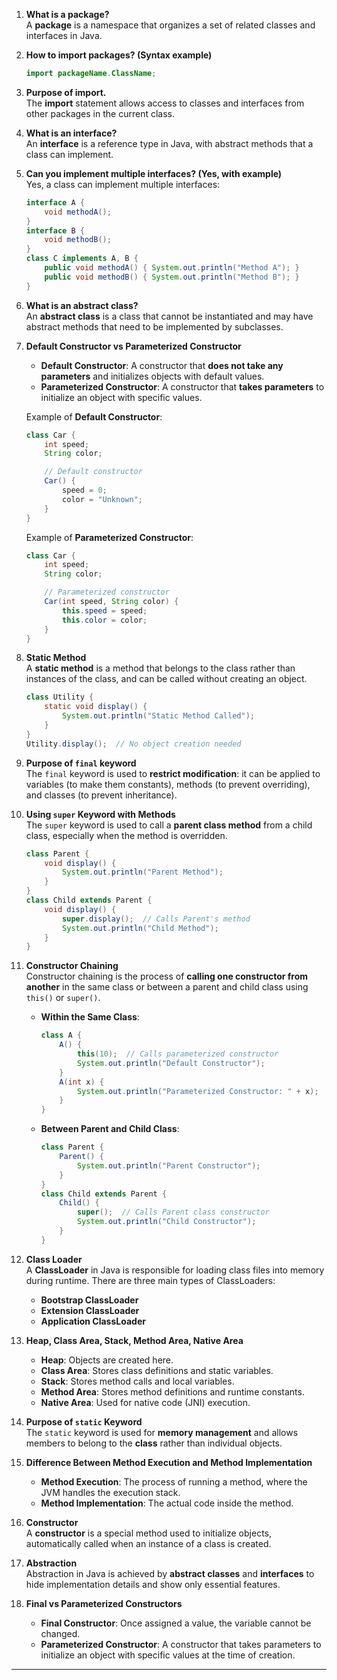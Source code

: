 
1. **What is a package?**  
   A **package** is a namespace that organizes a set of related classes and interfaces in Java.

2. **How to import packages? (Syntax example)**  
   ```java
   import packageName.ClassName;
   ```

3. **Purpose of import.**  
   The **import** statement allows access to classes and interfaces from other packages in the current class.

4. **What is an interface?**  
   An **interface** is a reference type in Java, with abstract methods that a class can implement.

5. **Can you implement multiple interfaces? (Yes, with example)**  
   Yes, a class can implement multiple interfaces:  
   ```java
   interface A {
       void methodA();
   }
   interface B {
       void methodB();
   }
   class C implements A, B {
       public void methodA() { System.out.println("Method A"); }
       public void methodB() { System.out.println("Method B"); }
   }
   ```

6. **What is an abstract class?**  
   An **abstract class** is a class that cannot be instantiated and may have abstract methods that need to be implemented by subclasses.

7. **Default Constructor vs Parameterized Constructor**  
   - **Default Constructor**: A constructor that **does not take any parameters** and initializes objects with default values.
   - **Parameterized Constructor**: A constructor that **takes parameters** to initialize an object with specific values.
   
   Example of **Default Constructor**:
   ```java
   class Car {
       int speed;
       String color;

       // Default constructor
       Car() {
           speed = 0;
           color = "Unknown";
       }
   }
   ```
   
   Example of **Parameterized Constructor**:
   ```java
   class Car {
       int speed;
       String color;

       // Parameterized constructor
       Car(int speed, String color) {
           this.speed = speed;
           this.color = color;
       }
   }
   ```

8. **Static Method**  
   A **static method** is a method that belongs to the class rather than instances of the class, and can be called without creating an object.
   ```java
   class Utility {
       static void display() {
           System.out.println("Static Method Called");
       }
   }
   Utility.display();  // No object creation needed
   ```

9. **Purpose of `final` keyword**  
   The `final` keyword is used to **restrict modification**: it can be applied to variables (to make them constants), methods (to prevent overriding), and classes (to prevent inheritance).

10. **Using `super` Keyword with Methods**  
    The `super` keyword is used to call a **parent class method** from a child class, especially when the method is overridden.
    ```java
    class Parent {
        void display() {
            System.out.println("Parent Method");
        }
    }
    class Child extends Parent {
        void display() {
            super.display();  // Calls Parent's method
            System.out.println("Child Method");
        }
    }
    ```

11. **Constructor Chaining**  
    Constructor chaining is the process of **calling one constructor from another** in the same class or between a parent and child class using `this()` or `super()`.

    - **Within the Same Class**:  
      ```java
      class A {
          A() {  
              this(10);  // Calls parameterized constructor
              System.out.println("Default Constructor");
          }
          A(int x) {  
              System.out.println("Parameterized Constructor: " + x);
          }
      }
      ```

    - **Between Parent and Child Class**:  
      ```java
      class Parent {
          Parent() {  
              System.out.println("Parent Constructor");
          }
      }
      class Child extends Parent {
          Child() {  
              super();  // Calls Parent class constructor
              System.out.println("Child Constructor");
          }
      }
      ```

12. **Class Loader**  
    A **ClassLoader** in Java is responsible for loading class files into memory during runtime. There are three main types of ClassLoaders:  
    - **Bootstrap ClassLoader**  
    - **Extension ClassLoader**  
    - **Application ClassLoader**

13. **Heap, Class Area, Stack, Method Area, Native Area**  
    - **Heap**: Objects are created here.  
    - **Class Area**: Stores class definitions and static variables.  
    - **Stack**: Stores method calls and local variables.  
    - **Method Area**: Stores method definitions and runtime constants.  
    - **Native Area**: Used for native code (JNI) execution.

14. **Purpose of `static` Keyword**  
    The `static` keyword is used for **memory management** and allows members to belong to the **class** rather than individual objects.

15. **Difference Between Method Execution and Method Implementation**  
    - **Method Execution**: The process of running a method, where the JVM handles the execution stack.  
    - **Method Implementation**: The actual code inside the method.

16. **Constructor**  
    A **constructor** is a special method used to initialize objects, automatically called when an instance of a class is created.

17. **Abstraction**  
    Abstraction in Java is achieved by **abstract classes** and **interfaces** to hide implementation details and show only essential features.

18. **Final vs Parameterized Constructors**  
    - **Final Constructor**: Once assigned a value, the variable cannot be changed.  
    - **Parameterized Constructor**: A constructor that takes parameters to initialize an object with specific values at the time of creation.

---
